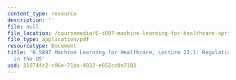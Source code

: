 ```yaml
---
content_type: resource
description: ''
file: null
file_location: /coursemedia/6-s897-machine-learning-for-healthcare-spring-2019/31974fc2c06e71ba4932e652cc0e7103_MIT6_S897S19_lec22-1.pdf
file_type: application/pdf
resourcetype: Document
title: '6.S897 Machine Learning for Healthcare, Lecture 22.1: Regulation of ML/AI
  in the US'
uid: 31974fc2-c06e-71ba-4932-e652cc0e7103
---
```

